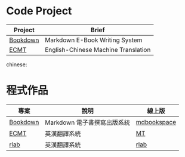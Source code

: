 # Code Project

Project       | Brief
--------------|-----------------------------
[Bookdown](https://github.com/ccckmit/bookdown) | Markdown E-Book Writing System
[ECMT](https://github.com/ccckmit/english_chinese_machine_translation)  | English-Chinese Machine Translation

chinese:
# 程式作品

專案          | 說明                        |  線上版
--------------|-----------------------------|---------------------
[Bookdown](https://github.com/ccckmit/bookdown) | Markdown 電子書撰寫出版系統 | [mdbookspace](/)
[ECMT](https://github.com/ccckmit/english_chinese_machine_translation)  | 英漢翻譯系統 | [MT](/mt/mt.html)
[rlab](https://github.com/ccckmit/rlab)  | 英漢翻譯系統 | [rlab](/rlab/rlab.html)

